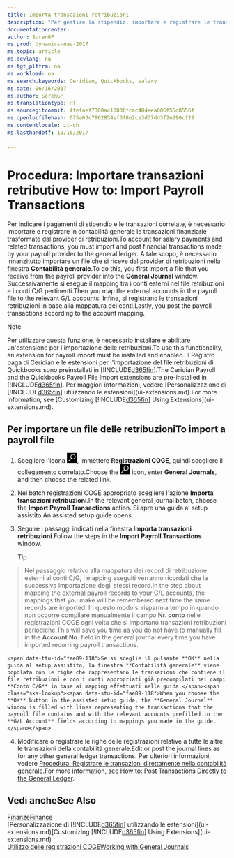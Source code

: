 ```yaml
---
title: Importa transazioni retribuzioni
description: "Per gestire lo stipendio, importare e registrare le transazioni finanziarie dal provider di retribuzioni nella contabilità generale, utilizzando un'estensione di retribuzione quale Ceridian o Quickbooks."
documentationcenter: 
author: SorenGP
ms.prod: dynamics-nav-2017
ms.topic: article
ms.devlang: na
ms.tgt_pltfrm: na
ms.workload: na
ms.search.keywords: Ceridian, Quickbooks, salary
ms.date: 06/16/2017
ms.author: SorenGP
ms.translationtype: HT
ms.sourcegitcommit: 4fefaef7380ac10836fcac404eea006f55d8556f
ms.openlocfilehash: 675a63c7862854ef3f8e2ca3d37dd3f2e290cf29
ms.contentlocale: it-ch
ms.lasthandoff: 10/16/2017

---
```

# <a name="how-to-import-payroll-transactions"></a><span data-ttu-id="fae89-103">Procedura: Importare transazioni retributive </span><span class="sxs-lookup"><span data-stu-id="fae89-103">How to: Import Payroll Transactions</span></span>
<span data-ttu-id="fae89-104">Per indicare i pagamenti di stipendio e le transazioni correlate, è necessario importare e registrare in contabilità generale le transazioni finanziarie trasformate dal provider di retribuzioni.</span><span class="sxs-lookup"><span data-stu-id="fae89-104">To account for salary payments and related transactions, you must import and post financial transactions made by your payroll provider to the general ledger.</span></span> <span data-ttu-id="fae89-105">A tale scopo, è necessario innanzitutto importare un file che si riceve dal provider di retribuzioni nella finestra **Contabilità generale**.</span><span class="sxs-lookup"><span data-stu-id="fae89-105">To do this, you first import a file that you receive from the payroll provider into the **General Journal** window.</span></span> <span data-ttu-id="fae89-106">Successivamente si esegue il mapping tra i conti esterni nel file retribuzioni e i conti C/G pertinenti.</span><span class="sxs-lookup"><span data-stu-id="fae89-106">Then you map the external accounts in the payroll file to the relevant G/L accounts.</span></span> <span data-ttu-id="fae89-107">Infine, si registrano le transazioni retribuzioni in base alla mappatura dei conti.</span><span class="sxs-lookup"><span data-stu-id="fae89-107">Lastly, you post the payroll transactions according to the account mapping.</span></span>

> [!NOTE]  
>   <span data-ttu-id="fae89-108">Per utilizzare questa funzione, è necessario installare e abilitare un'estensione per l'importazione delle retribuzioni.</span><span class="sxs-lookup"><span data-stu-id="fae89-108">To use this functionality, an extension for payroll import must be installed and enabled.</span></span> <span data-ttu-id="fae89-109">Il Registro paga di Ceridian e le estensioni per l'importazione del file retribuzioni di Quickbooks sono preinstallati in [!INCLUDE[d365fin](includes/d365fin_md.md)].</span><span class="sxs-lookup"><span data-stu-id="fae89-109">The Ceridian Payroll and the Quickbooks Payroll File Import extensions are pre-installed in [!INCLUDE[d365fin](includes/d365fin_md.md)].</span></span> <span data-ttu-id="fae89-110">Per maggiori informazioni, vedere [Personalizzazione di [!INCLUDE[d365fin](includes/d365fin_md.md)] utilizzando le estensioni](ui-extensions.md).</span><span class="sxs-lookup"><span data-stu-id="fae89-110">For more information, see [Customizing [!INCLUDE[d365fin](includes/d365fin_md.md)] Using Extensions](ui-extensions.md).</span></span>

## <a name="to-import-a-payroll-file"></a><span data-ttu-id="fae89-111">Per importare un file delle retribuzioni</span><span class="sxs-lookup"><span data-stu-id="fae89-111">To import a payroll file</span></span>
1. <span data-ttu-id="fae89-112">Scegliere l'icona ![Cerca pagina o report](media/ui-search/search_small.png "Cerca pagina o report"), immettere **Registrazioni COGE**, quindi scegliere il collegamento correlato.</span><span class="sxs-lookup"><span data-stu-id="fae89-112">Choose the ![Search for Page or Report](media/ui-search/search_small.png "Search for Page or Report icon") icon, enter **General Journals**, and then choose the related link.</span></span>
2. <span data-ttu-id="fae89-113">Nel batch registrazioni COGE appropriato scegliere l'azione **Importa transazioni retribuzioni**.</span><span class="sxs-lookup"><span data-stu-id="fae89-113">In the relevant general journal batch, choose the **Import Payroll Transactions** action.</span></span> <span data-ttu-id="fae89-114">Si apre una guida al setup assistito.</span><span class="sxs-lookup"><span data-stu-id="fae89-114">An assisted setup guide opens.</span></span>
3. <span data-ttu-id="fae89-115">Seguire i passaggi indicati nella finestra **Importa transazioni retribuzioni**.</span><span class="sxs-lookup"><span data-stu-id="fae89-115">Follow the steps in the **Import Payroll Transactions** window.</span></span>

    > [!TIP]  
>   <span data-ttu-id="fae89-116">Nel passaggio relativo alla mappatura dei record di retribuzione esterni ai conti C/G, i mapping eseguiti verranno ricordati che la successiva importazione degli stessi record.</span><span class="sxs-lookup"><span data-stu-id="fae89-116">In the step about mapping the external payroll records to your G/L accounts, the mappings that you make will be remembered next time the same records are imported.</span></span> <span data-ttu-id="fae89-117">In questo modo si risparmia tempo in quando non occorre compilare manualmente il campo **Nr. conto** nelle registrazioni COGE ogni volta che si importano transazioni retribuzioni periodiche.</span><span class="sxs-lookup"><span data-stu-id="fae89-117">This will save you time as you do not have to manually fill in the **Account No.** field in the general journal every time you have imported recurring payroll transactions.</span></span>   

    <span data-ttu-id="fae89-118">Se si sceglie il pulsante **OK** nella guida al setup assistito, la finestra **Contabilità generale** viene popolata con le righe che rappresentano le transazioni che contiene il file retribuzioni e con i conti appropriati già precompilati nei campi **Conto C/G** in base ai mapping effettuati nella guida.</span><span class="sxs-lookup"><span data-stu-id="fae89-118">When you choose the **OK** button in the assisted setup guide, the **General Journal** window is filled with lines representing the transactions that the payroll file contains and with the relevant accounts prefilled in the **G/L Account** fields according to mappings you made in the guide.</span></span>
4. <span data-ttu-id="fae89-119">Modificare o registrare le righe delle registrazioni relative a tutte le altre le transazioni della contabilità generale.</span><span class="sxs-lookup"><span data-stu-id="fae89-119">Edit or post the journal lines as for any other general ledger transactions.</span></span> <span data-ttu-id="fae89-120">Per ulteriori informazioni, vedere [Procedura: Registrare le transazioni direttamente nella contabilità generale](finance-how-post-transactions-directly.md).</span><span class="sxs-lookup"><span data-stu-id="fae89-120">For more information, see [How to: Post Transactions Directly to the General Ledger](finance-how-post-transactions-directly.md).</span></span>   

## <a name="see-also"></a><span data-ttu-id="fae89-121">Vedi anche</span><span class="sxs-lookup"><span data-stu-id="fae89-121">See Also</span></span>
[<span data-ttu-id="fae89-122">Finanze</span><span class="sxs-lookup"><span data-stu-id="fae89-122">Finance</span></span>](finance.md)  
<span data-ttu-id="fae89-123">[Personalizzazione di [!INCLUDE[d365fin](includes/d365fin_md.md)] utilizzando le estensioni](ui-extensions.md)</span><span class="sxs-lookup"><span data-stu-id="fae89-123">[Customizing [!INCLUDE[d365fin](includes/d365fin_md.md)] Using Extensions](ui-extensions.md)</span></span>  
[<span data-ttu-id="fae89-124">Utilizzo delle registrazioni COGE</span><span class="sxs-lookup"><span data-stu-id="fae89-124">Working with General Journals</span></span>](ui-work-general-journals.md)  

